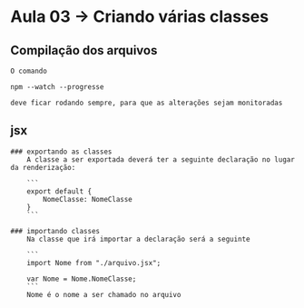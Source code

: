 Aula 03 -> Criando várias classes
==============================

Compilação dos arquivos
-----------------------

	O comando

    npm --watch --progresse

    deve ficar rodando sempre, para que as alterações sejam monitoradas

jsx
---
	### exportando as classes
		A classe a ser exportada deverá ter a seguinte declaração no lugar da renderização:

		```
		export default {
			NomeClasse: NomeClasse
		}
		```

	### importando classes
		Na classe que irá importar a declaração será a seguinte

		```
		import Nome from "./arquivo.jsx";

		var Nome = Nome.NomeClasse;
		```
		Nome é o nome a ser chamado no arquivo